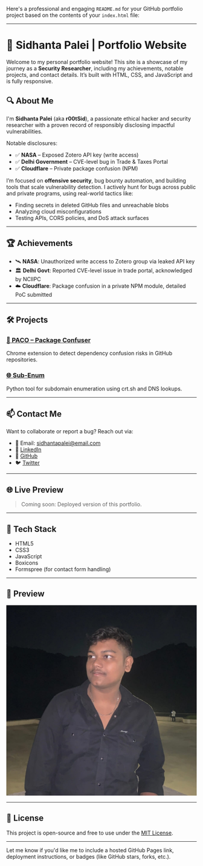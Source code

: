Here's a professional and engaging `README.md` for your GitHub portfolio project based on the contents of your `index.html` file:

---

# 🚀 Sidhanta Palei | Portfolio Website

Welcome to my personal portfolio website! This site is a showcase of my journey as a **Security Researcher**, including my achievements, notable projects, and contact details. It’s built with HTML, CSS, and JavaScript and is fully responsive.

## 🔍 About Me

I'm **Sidhanta Palei** (aka **r00tSid**), a passionate ethical hacker and security researcher with a proven record of responsibly disclosing impactful vulnerabilities.

Notable disclosures:

* ✅ **NASA** – Exposed Zotero API key (write access)
* ✅ **Delhi Government** – CVE-level bug in Trade & Taxes Portal
* ✅ **Cloudflare** – Private package confusion (NPM)

I’m focused on **offensive security**, bug bounty automation, and building tools that scale vulnerability detection. I actively hunt for bugs across public and private programs, using real-world tactics like:

* Finding secrets in deleted GitHub files and unreachable blobs
* Analyzing cloud misconfigurations
* Testing APIs, CORS policies, and DoS attack surfaces

---

## 🏆 Achievements

* 🛰️ **NASA**: Unauthorized write access to Zotero group via leaked API key
* 🏛️ **Delhi Govt**: Reported CVE-level issue in trade portal, acknowledged by NCIIPC
* ☁️ **Cloudflare**: Package confusion in a private NPM module, detailed PoC submitted

---

## 🛠️ Projects

### [🔎 PACO – Package Confuser](https://github.com/r00tSid/PACO-Package-Confuser)

Chrome extension to detect dependency confusion risks in GitHub repositories.

### [🌐 Sub-Enum](https://github.com/r00tSid/Sub-Enum)

Python tool for subdomain enumeration using crt.sh and DNS lookups.

---

## 📫 Contact Me

Want to collaborate or report a bug? Reach out via:

* 📧 Email: [sidhantapalei@email.com](mailto:sidhantapalei@email.com)
* 💼 [LinkedIn](https://www.linkedin.com/in/sidhanta-palei-58791323b/)
* 🐙 [GitHub](https://github.com/r00tSid)
* 🐦 [Twitter](https://twitter.com/r00tSid)

---

## 🌐 Live Preview

> Coming soon: Deployed version of this portfolio.

---

## 📁 Tech Stack

* HTML5
* CSS3
* JavaScript
* Boxicons
* Formspree (for contact form handling)

---

## 📸 Preview

![screenshot](image.jpeg) <!-- Replace with actual hosted image URL if deployed -->

---

## 📄 License

This project is open-source and free to use under the [MIT License](LICENSE).

---

Let me know if you'd like me to include a hosted GitHub Pages link, deployment instructions, or badges (like GitHub stars, forks, etc.).
